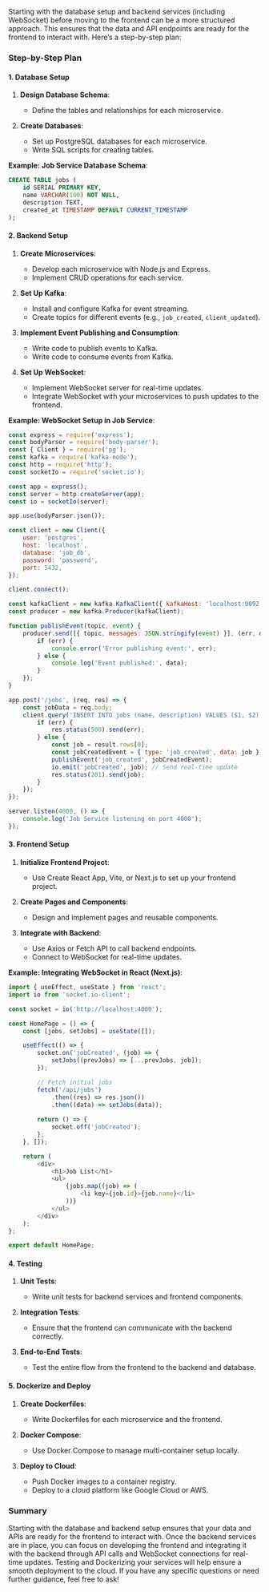 Starting with the database setup and backend services (including WebSocket) before moving to the frontend can be a more structured approach. This ensures that the data and API endpoints are ready for the frontend to interact with. Here’s a step-by-step plan:

### Step-by-Step Plan

#### 1. Database Setup

1. **Design Database Schema**:
   - Define the tables and relationships for each microservice.

2. **Create Databases**:
   - Set up PostgreSQL databases for each microservice.
   - Write SQL scripts for creating tables.

**Example: Job Service Database Schema**:
```sql
CREATE TABLE jobs (
    id SERIAL PRIMARY KEY,
    name VARCHAR(100) NOT NULL,
    description TEXT,
    created_at TIMESTAMP DEFAULT CURRENT_TIMESTAMP
);
```

#### 2. Backend Setup

1. **Create Microservices**:
   - Develop each microservice with Node.js and Express.
   - Implement CRUD operations for each service.

2. **Set Up Kafka**:
   - Install and configure Kafka for event streaming.
   - Create topics for different events (e.g., `job_created`, `client_updated`).

3. **Implement Event Publishing and Consumption**:
   - Write code to publish events to Kafka.
   - Write code to consume events from Kafka.

4. **Set Up WebSocket**:
   - Implement WebSocket server for real-time updates.
   - Integrate WebSocket with your microservices to push updates to the frontend.

**Example: WebSocket Setup in Job Service**:
```javascript
const express = require('express');
const bodyParser = require('body-parser');
const { Client } = require('pg');
const kafka = require('kafka-node');
const http = require('http');
const socketIo = require('socket.io');

const app = express();
const server = http.createServer(app);
const io = socketIo(server);

app.use(bodyParser.json());

const client = new Client({
    user: 'postgres',
    host: 'localhost',
    database: 'job_db',
    password: 'password',
    port: 5432,
});

client.connect();

const kafkaClient = new kafka.KafkaClient({ kafkaHost: 'localhost:9092' });
const producer = new kafka.Producer(kafkaClient);

function publishEvent(topic, event) {
    producer.send([{ topic, messages: JSON.stringify(event) }], (err, data) => {
        if (err) {
            console.error('Error publishing event:', err);
        } else {
            console.log('Event published:', data);
        }
    });
}

app.post('/jobs', (req, res) => {
    const jobData = req.body;
    client.query('INSERT INTO jobs (name, description) VALUES ($1, $2) RETURNING *', [jobData.name, jobData.description], (err, result) => {
        if (err) {
            res.status(500).send(err);
        } else {
            const job = result.rows[0];
            const jobCreatedEvent = { type: 'job_created', data: job };
            publishEvent('job_created', jobCreatedEvent);
            io.emit('jobCreated', job); // Send real-time update
            res.status(201).send(job);
        }
    });
});

server.listen(4000, () => {
    console.log('Job Service listening on port 4000');
});
```

#### 3. Frontend Setup

1. **Initialize Frontend Project**:
   - Use Create React App, Vite, or Next.js to set up your frontend project.

2. **Create Pages and Components**:
   - Design and implement pages and reusable components.

3. **Integrate with Backend**:
   - Use Axios or Fetch API to call backend endpoints.
   - Connect to WebSocket for real-time updates.

**Example: Integrating WebSocket in React (Next.js)**:
```javascript
import { useEffect, useState } from 'react';
import io from 'socket.io-client';

const socket = io('http://localhost:4000');

const HomePage = () => {
    const [jobs, setJobs] = useState([]);

    useEffect(() => {
        socket.on('jobCreated', (job) => {
            setJobs((prevJobs) => [...prevJobs, job]);
        });

        // Fetch initial jobs
        fetch('/api/jobs')
            .then((res) => res.json())
            .then((data) => setJobs(data));
        
        return () => {
            socket.off('jobCreated');
        };
    }, []);

    return (
        <div>
            <h1>Job List</h1>
            <ul>
                {jobs.map((job) => (
                    <li key={job.id}>{job.name}</li>
                ))}
            </ul>
        </div>
    );
};

export default HomePage;
```

#### 4. Testing

1. **Unit Tests**:
   - Write unit tests for backend services and frontend components.

2. **Integration Tests**:
   - Ensure that the frontend can communicate with the backend correctly.

3. **End-to-End Tests**:
   - Test the entire flow from the frontend to the backend and database.

#### 5. Dockerize and Deploy

1. **Create Dockerfiles**:
   - Write Dockerfiles for each microservice and the frontend.

2. **Docker Compose**:
   - Use Docker Compose to manage multi-container setup locally.

3. **Deploy to Cloud**:
   - Push Docker images to a container registry.
   - Deploy to a cloud platform like Google Cloud or AWS.

### Summary

Starting with the database and backend setup ensures that your data and APIs are ready for the frontend to interact with. Once the backend services are in place, you can focus on developing the frontend and integrating it with the backend through API calls and WebSocket connections for real-time updates. Testing and Dockerizing your services will help ensure a smooth deployment to the cloud. If you have any specific questions or need further guidance, feel free to ask!
